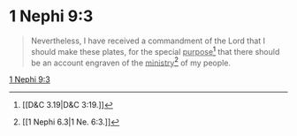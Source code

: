 # 1 Nephi 9:3

> Nevertheless, I have received a commandment of the Lord that I should make these plates, for the special <u>purpose</u>[^a] that there should be an account engraven of the <u>ministry</u>[^b] of my people.

[1 Nephi 9:3](https://www.churchofjesuschrist.org/study/scriptures/bofm/1-ne/9?lang=eng&id=p3#p3)


[^a]: [[D&C 3.19|D&C 3:19.]]
[^b]: [[1 Nephi 6.3|1 Ne. 6:3.]]
